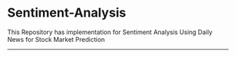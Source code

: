 # Sentiment-Analysis
This Repository has implementation for Sentiment Analysis Using Daily News for Stock Market Prediction

-----------------------------------------------------------------------------------------------------------
